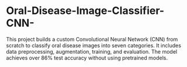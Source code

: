 # Oral-Disease-Image-Classifier-CNN-
This project builds a custom Convolutional Neural Network (CNN) from scratch to classify oral disease images into seven categories. It includes data preprocessing, augmentation, training, and evaluation. The model achieves over 86% test accuracy without using pretrained models.
